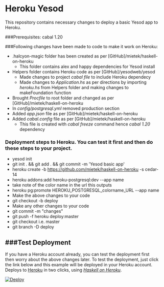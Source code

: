 Heroku Yesod
============

This repository contains necessary changes to deploy a basic Yesod app to Heroku. 


###Prerequisites: cabal 1.20 

###Following changes have been made to code to make it work on Heroku:
* .halcyon-magic folder has been created as per [GitHub]/mietek/haskell-on-heroku
   * This folder contains alex and happy dependencies for Yesod install 
* Helpers folder contains Heroku code as per [GitHub]/yesodweb/yesod
  * Made changes to project *cabal file* to include Heroku dependecy
  * Made changes to *Application.hs* as per directions by importing *heroku.hs* from Helpers folder and making changes to     makeFoundation function
* Brought *Procfile* to root folder and changed as per [GitHub]/mietek/haskell-on-heroku
* In *config/postgresql.yml* removed production section
* Added *app.json* file as per [GitHub]/mietek/haskell-on-heroku
* Added *cabal.config* file as per [GitHub]/mietek/haskell-on-heroku
  * This file is created with *cabal freeze* command hence *cabal 1.20* dependency

### Deployment steps to Heroku. You can test it first and then do these steps to your project. 
*  yesod init 
*  git init . && git add . && git commit -m 'Yesod basic app'
*  heroku create -b https://github.com/mietek/haskell-on-heroku -s cedar-14
*  heroku addons:add heroku-postgresql:dev --app name
  * take note of the color name in the url this outputs
*  heroku pg:promote HEROKU_POSTGRESQL_colorname_URL --app name
* Make the above changes to your code 
*  git checkout -b deploy
  * Make any other changes to your code 
*  git commit -m "changes"
*  git push -f heroku deploy:master
*  git checkout <original branch> i.e. master
*  git branch -D deploy

###Test Deployment
----------
If you have a Heroku account already, you can test the deployment first then worry about the above changes later. 
To test the deployment, just click the link below and this example will be deployed in your Heroku account. 
Deploys to [Heroku](http://heroku.com/) in two clicks, using [_Haskell on Heroku_](http://haskellonheroku.com/).

[![Deploy](https://www.herokucdn.com/deploy/button.png)](https://heroku.com/deploy?template=https://github.com/mietek/herokuyesod/tree/haskell-on-heroku/)
